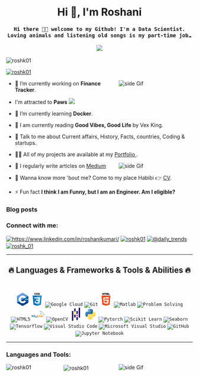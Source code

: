 <h1 align="center">Hi 🐶, I'm Roshani</h1>

<h4 align="center"><samp> Hi there 👋🏾  welcome to my Github! I'm a Data Scientist. Loving animals and listening old songs is my part-time job☁️ </samp></h4>

<p align="center">
  <img width="250" src="https://i.pinimg.com/originals/d6/8c/09/d68c09d888fff61aba86b3eede4148ac.gif">
</p>
<!-- <h3 align="center">A passionate Machine Learner from India</h3> -->

<p align="left"> <img src="https://komarev.com/ghpvc/?username=roshk01&label=Profile%20views&color=0e75b6&style=flat" alt="roshk01" /> </p>

<p align="left"> <a href="https://github.com/ryo-ma/github-profile-trophy"><img src="https://github-profile-trophy.vercel.app/?username=roshk01" alt="roshk01" /></a> </p>
<img src="https://i.pinimg.com/originals/7b/7c/f9/7b7cf921ce173141157bc30a2b03569e.gif" alt="side Gif" align="right" width="200" height="auto"/> 

- 🔭 I’m currently working on **Finance Tracker**.
- I'm attracted to **Paws** <img height="30" src="https://i.pinimg.com/originals/57/13/28/57132856a26238a8de821dbec2eaa642.gif">

- 🌱 I’m currently learning **Docker**.
- 📖 I am currently reading **Good Vibes, Good Life** by Vex King.
- 💬 Talk to me about Current affairs, History, Facts, countries, Coding & startups.

- 👨‍💻 All of my projects are available at my <a href="https://roshanik.netlify.app/"> Portfolio </a>.
<img src="https://i.pinimg.com/originals/fb/54/84/fb54840e84aef6e2dcda3609caa8478f.gif" alt="side Gif" align="right" width="200" height="auto"/> 

- 📝 I regularly write articles on <a href= "https://medium.com/@daily_trends">Medium</a>

- 📄 Wanna know more 'bout me? Come to my place Habibi 👉 <a href="https://roshanik.netlify.app/cv"> CV</a>.
  
- ⚡ Fun fact **I think I am Funny, but I am an Engineer. Am I eligible?**

### Blog posts
<!-- BLOG-POST-LIST:START -->
<!-- BLOG-POST-LIST:END -->

<h3 align="left">Connect with me:</h3>
<p align="left">
<a href="https://linkedin.com/in/https://www.linkedin.com/in/roshanikumari/" target="blank"><img align="center" src="https://raw.githubusercontent.com/rahuldkjain/github-profile-readme-generator/master/src/images/icons/Social/linked-in-alt.svg" alt="https://www.linkedin.com/in/roshanikumari/" height="30" width="40" /></a>
<a href="https://kaggle.com/roshk01" target="blank"><img align="center" src="https://raw.githubusercontent.com/rahuldkjain/github-profile-readme-generator/master/src/images/icons/Social/kaggle.svg" alt="roshk01" height="30" width="40" /></a>
<a href="https://medium.com/@daily_trends" target="blank"><img align="center" src="https://raw.githubusercontent.com/rahuldkjain/github-profile-readme-generator/master/src/images/icons/Social/medium.svg" alt="@daily_trends" height="30" width="40" /></a>
<a href="https://www.leetcode.com/roshk_01" target="blank"><img align="center" src="https://raw.githubusercontent.com/rahuldkjain/github-profile-readme-generator/master/src/images/icons/Social/leet-code.svg" alt="roshk_01" height="30" width="40" /></a>
</p>
<hr>
<h2 align="center">🔥 Languages & Frameworks & Tools & Abilities 🔥</h2>
<br>
<p align="center">
  <code><img title="C++" height="35" src="https://raw.githubusercontent.com/devicons/devicon/master/icons/cplusplus/cplusplus-original.svg"></code>
  <code><img title="CSS" height="35" src="https://raw.githubusercontent.com/devicons/devicon/master/icons/css3/css3-original-wordmark.svg"></code>
  <code><img title="Google Cloud" height="35" src="https://www.vectorlogo.zone/logos/google_cloud/google_cloud-icon.svg"></code>
  <code><img title="Git" height="35" src="https://www.vectorlogo.zone/logos/git-scm/git-scm-icon.svg"></code>
  <code><img title="HTML" height="35" src="https://raw.githubusercontent.com/devicons/devicon/master/icons/html5/html5-original-wordmark.svg"></code>
  <code><img title="Matlab" height="35" src="https://upload.wikimedia.org/wikipedia/commons/2/21/Matlab_Logo.png"></code>
  <code><img title="Problem Solving" height="35" src="https://freesvg.org/img/cube_of_rubik_1.png"></code>
  <code><img title="HTML5" height="35" src="https://upload.wikimedia.org/wikipedia/commons/thumb/3/38/HTML5_Badge.svg/2048px-HTML5_Badge.svg.png"></code>
  <code><img title="MySQL" height="35" src="https://raw.githubusercontent.com/devicons/devicon/master/icons/mysql/mysql-original-wordmark.svg"></code>
  <code><img title="OpenCV" height="35" src="https://www.vectorlogo.zone/logos/opencv/opencv-icon.svg"></code>
  <code><img title="Pandas" height="35" src="https://raw.githubusercontent.com/devicons/devicon/2ae2a900d2f041da66e950e4d48052658d850630/icons/pandas/pandas-original.svg"></code>
  <code><img title="Python" height="35" src="https://raw.githubusercontent.com/devicons/devicon/master/icons/python/python-original.svg"></code>
  <code><img title="Pytorch" height="35" src="https://www.vectorlogo.zone/logos/pytorch/pytorch-icon.svg"></code>
  <code><img title="Scikit Learn" height="35" src="https://upload.wikimedia.org/wikipedia/commons/0/05/Scikit_learn_logo_small.svg"></code>
  <code><img title="Seaborn" height="35" src="https://seaborn.pydata.org/_images/logo-mark-lightbg.svg"></code>
  <code><img title="Tensorflow" height="35" src="https://www.vectorlogo.zone/logos/tensorflow/tensorflow-icon.svg"></code>
  <code><img title="Visual Studio Code" height="35" src="https://upload.wikimedia.org/wikipedia/commons/thumb/9/9a/Visual_Studio_Code_1.35_icon.svg/2048px-Visual_Studio_Code_1.35_icon.svg.png"></code>
  <code><img title="Microsoft Visual Studio" height="35" src="https://upload.wikimedia.org/wikipedia/commons/thumb/5/5f/Visual_Studio_Logo_%282013-2017%29.svg/1200px-Visual_Studio_Logo_%282013-2017%29.svg.png"></code>
  <code><img title="GitHub" height="35" src="https://www.svgrepo.com/show/303615/github-icon-1-logo.svg"></code>
  <code><img title="Jupyter Notebook" height="35" src="https://upload.wikimedia.org/wikipedia/commons/thumb/3/38/Jupyter_logo.svg/883px-Jupyter_logo.svg.png"></code>
</p>
<hr>


<h3 align="left">Languages and Tools:</h3>
<p align="left"> </p>
<img src="https://i.pinimg.com/originals/4f/4e/16/4f4e1638e028090ff030ec2ae0fc6919.gif" alt="side Gif" align="right" width="200" height="auto"/>
<p><img align="left" src="https://github-readme-stats.vercel.app/api/top-langs?username=roshk01&show_icons=true&locale=en&layout=compact" alt="roshk01" width= "30%" /></p>

<p>&nbsp;<img align="center" src="https://github-readme-stats.vercel.app/api?username=roshk01&show_icons=true&locale=en" alt="roshk01" width="40%" /></p>
